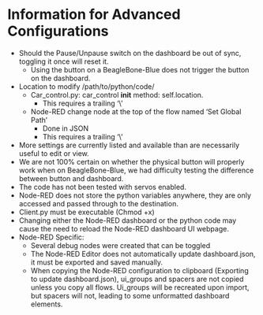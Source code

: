# Information for Advanced Configurations

* Should the Pause/Unpause switch on the dashboard be out of sync, toggling it once will reset it.
  * Using the button on a BeagleBone-Blue does not trigger the button on the dashboard.
* Location to modify /path/to/python/code/
  * Car_control.py: car_control __init__ method: self.location. 
    * This requires a trailing ‘\’
  * Node-RED change node at the top of the flow named ‘Set Global Path’
    * Done in JSON
    * This requires a trailing ‘\’
* More settings are currently listed and available than are necessarily useful to edit or view.
* We are not 100% certain on whether the physical button will properly work when on BeagleBone-Blue, we had difficulty testing the difference between button and dashboard.
* The code has not been tested with servos enabled.
* Node-RED does not store the python variables anywhere, they are only accessed and passed through to the destination.
* Client.py must be executable (Chmod +x)
* Changing either the Node-RED dashboard or the python code may cause the need to reload the Node-RED dashboard UI webpage.
* Node-RED Specific:
  * Several debug nodes were created that can be toggled
  * The Node-RED Editor does not automatically update dashboard.json, it must be exported and saved manually.
  * When copying the Node-RED configuration to clipboard (Exporting to update dashboard.json), ui_groups and spacers are not copied unless you copy all flows. Ui_groups will be recreated upon import, but spacers will not, leading to some unformatted dashboard elements.
